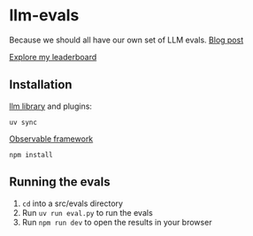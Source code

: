 # llm-evals

Because we should all have our own set of LLM evals. [Blog post](https://kschaul.com/post/2025/04/10/2025-04-10-your-own-llm-evals/)

[Explore my leaderboard](https://kschaul.com/llm-evals/)

## Installation

[llm library](https://llm.datasette.io/en/stable/) and plugins:

```
uv sync
```

[Observable framework](https://observablehq.com/framework/)
```
npm install
```

## Running the evals

1. `cd` into a src/evals directory
2. Run `uv run eval.py` to run the evals
3. Run `npm run dev` to open the results in your browser

